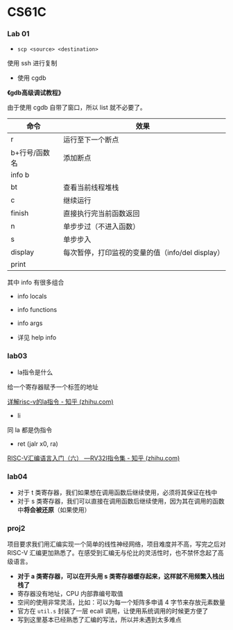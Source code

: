 # CS61C

### Lab 01

- `scp <source> <destination>`

使用 ssh 进行复制

- 使用 cgdb

**《gdb高级调试教程》**

由于使用 cgdb 自带了窗口，所以 list 就不必要了。

| 命令          | 效果                                             |
| ------------- | ------------------------------------------------ |
| r             | 运行至下一个断点                                 |
| b+行号/函数名 | 添加断点                                         |
| info b        |                                                  |
| bt            | 查看当前线程堆栈                                 |
| c             | 继续运行                                         |
| finish        | 直接执行完当前函数返回                           |
| n             | 单步步过（不进入函数）                           |
| s             | 单步步入                                         |
| display       | 每次暂停，打印监视的变量的值（info/del display） |
| print         |                                                  |

其中 info 有很多组合

- info locals
- info functions
- info args

- 详见 help info

### lab03

- la指令是什么

给一个寄存器赋予一个标签的地址

[详解risc-v的la指令 - 知乎 (zhihu.com)](https://zhuanlan.zhihu.com/p/367085156)

- li

同 la 都是伪指令

- ret (jalr x0, ra)

[RISC-V汇编语言入门（六） —RV32I指令集 - 知乎 (zhihu.com)](https://zhuanlan.zhihu.com/p/540887151)

### lab04

- 对于 t 类寄存器，我们如果想在调用函数后继续使用，必须将其保证在栈中
- 对于 s 类寄存器，我们可以直接在调用函数后继续使用，因为其在调用的函数中**将会被还原**（如果使用）

### proj2

项目要求我们用汇编实现一个简单的线性神经网络，项目难度并不高，写完之后对 RISC-V 汇编更加熟悉了。在感受到汇编无与伦比的灵活性时，也不禁怀念起了高级语言。

- **对于 a 类寄存器，可以在开头用 s 类寄存器缓存起来，这样就不用频繁入栈出栈了**
- 寄存器没有地址，CPU 内部靠编号取值
- 空间的使用非常灵活，比如：可以为每一个矩阵多申请 4 字节来存放元素数量
- 官方在 `util.s` 封装了一层 ecall 调用，让使用系统调用的时候更方便了
- 写到这里基本已经熟悉了汇编的写法，所以并未遇到太多难点

